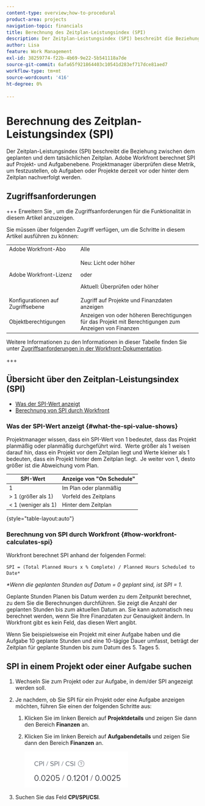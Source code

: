 ```yaml
---
content-type: overview;how-to-procedural
product-area: projects
navigation-topic: financials
title: Berechnung des Zeitplan-Leistungsindex (SPI)
description: Der Zeitplan-Leistungsindex (SPI) beschreibt die Beziehung zwischen dem geplanten und dem tatsächlichen Zeitplan.
author: Lisa
feature: Work Management
exl-id: 38259774-f22b-4b69-9e22-5b541118a7de
source-git-commit: 6afa65f921864403c10541d283ef717dce81aed7
workflow-type: tm+mt
source-wordcount: '416'
ht-degree: 0%

---
```


# Berechnung des Zeitplan-Leistungsindex (SPI)

<!--
<p data-mc-conditions="QuicksilverOrClassic.Draft mode">(NOTE: Linked to the product. Do not change link.)</p>
-->

Der Zeitplan-Leistungsindex (SPI) beschreibt die Beziehung zwischen dem geplanten und dem tatsächlichen Zeitplan. Adobe Workfront berechnet SPI auf Projekt- und Aufgabenebene. Projektmanager überprüfen diese Metrik, um festzustellen, ob Aufgaben oder Projekte derzeit vor oder hinter dem Zeitplan nachverfolgt werden.

## Zugriffsanforderungen

+++ Erweitern Sie , um die Zugriffsanforderungen für die Funktionalität in diesem Artikel anzuzeigen.

Sie müssen über folgenden Zugriff verfügen, um die Schritte in diesem Artikel ausführen zu können:

<table style="table-layout:auto"> 
 <col> 
 <col> 
 <tbody> 
  <tr> 
   <td role="rowheader">Adobe Workfront-Abo</td> 
   <td>Alle</td> 
  </tr> 
  <tr> 
   <td role="rowheader">Adobe Workfront-Lizenz</td> 
   <td>
   <p>Neu: Licht oder höher</p>
   <p>oder</p>
   <p>Aktuell: Überprüfen oder höher</p></td>  
  </tr> 
  <tr> 
   <td role="rowheader">Konfigurationen auf Zugriffsebene</td> 
   <td>Zugriff auf Projekte und Finanzdaten anzeigen</td> 
  </tr> 
  <tr> 
   <td role="rowheader">Objektberechtigungen</td> 
   <td>Anzeigen von oder höheren Berechtigungen für das Projekt mit Berechtigungen zum Anzeigen von Finanzen</td> 
  </tr> 
 </tbody> 
</table>

Weitere Informationen zu den Informationen in dieser Tabelle finden Sie unter [Zugriffsanforderungen in der Workfront-Dokumentation](/help/quicksilver/administration-and-setup/add-users/access-levels-and-object-permissions/access-level-requirements-in-documentation.md).

+++

## Übersicht über den Zeitplan-Leistungsindex (SPI)

* [Was der SPI-Wert anzeigt](#what-the-spi-value-shows)
* [Berechnung von SPI durch Workfront](#how-workfront-calculates-spi)

### Was der SPI-Wert anzeigt {#what-the-spi-value-shows}

Projektmanager wissen, dass ein SPI-Wert von 1 bedeutet, dass das Projekt planmäßig oder planmäßig durchgeführt wird.  Werte größer als 1 weisen darauf hin, dass ein Projekt vor dem Zeitplan liegt und Werte kleiner als 1 bedeuten, dass ein Projekt hinter dem Zeitplan liegt.  Je weiter von 1, desto größer ist die Abweichung vom Plan.

| **SPI-Wert** | **Anzeige von &quot;On Schedule&quot;** |
|---|---|
| 1 | Im Plan oder planmäßig |
| > 1 (größer als 1) | Vorfeld des Zeitplans |
| &lt; 1 (weniger als 1) | Hinter dem Zeitplan |

{style="table-layout:auto"}

### Berechnung von SPI durch Workfront  {#how-workfront-calculates-spi}

Workfront berechnet SPI anhand der folgenden Formel:

```
SPI = (Total Planned Hours x % Complete) / Planned Hours Scheduled to Date*
```

*&#42;Wenn die geplanten Stunden auf Datum = 0 geplant sind, ist SPI = 1*.

Geplante Stunden Planen bis Datum werden zu dem Zeitpunkt berechnet, zu dem Sie die Berechnungen durchführen. Sie zeigt die Anzahl der geplanten Stunden bis zum aktuellen Datum an. Sie kann automatisch neu berechnet werden, wenn Sie Ihre Finanzdaten zur Genauigkeit ändern. In Workfront gibt es kein Feld, das diesen Wert angibt.

Wenn Sie beispielsweise ein Projekt mit einer Aufgabe haben und die Aufgabe 10 geplante Stunden und eine 10-tägige Dauer umfasst, beträgt der Zeitplan für geplante Stunden bis zum Datum des 5. Tages 5. 

## SPI in einem Projekt oder einer Aufgabe suchen

1. Wechseln Sie zum Projekt oder zur Aufgabe, in dem/der SPI angezeigt werden soll.
1. Je nachdem, ob Sie SPI für ein Projekt oder eine Aufgabe anzeigen möchten, führen Sie einen der folgenden Schritte aus:

   1. Klicken Sie im linken Bereich auf **Projektdetails** und zeigen Sie dann den Bereich **Finanzen** an.

   1. Klicken Sie im linken Bereich auf **Aufgabendetails** und zeigen Sie dann den Bereich **Finanzen** an.

      ![](assets/spi-on-project-nwe.png)

1. Suchen Sie das Feld **CPI/SPI/CSI**.

